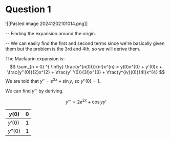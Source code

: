 
# Question 1

![[Pasted image 20241202101014.png]]

-- Finding the expansion around the origin.

-- We can easily find the first and second terms since we're basically given them but the problem is the 3rd and 4th, so we will derive them.

The Maclaurin expansion is: $$
\sum_{n = 0} ^{ \infty} \frac{y^{n(0)}}{n!}x^{n} = y(0)x^{0} + y'(0)x + \frac{y''(0)}{2}x^{2} + \frac{y'''(0)}{3!}x^{3} + \frac{y^{iv}(0)}{4!}x^{4}
$$
We are told that $y'' = e^{2x} + \sin y$, so $y''(0) = 1$.

We can find $y'''$ by deriving.

$$
y''' = 2e^{2x} +\cos y y'
$$

| $y(0)$   | $0$ |
| -------- | --- |
| $y'(0)$  | 1   |
| $y''(0)$ | $1$ |
